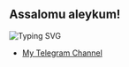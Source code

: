 ## Assalomu aleykum!

![Typing SVG](https://readme-typing-svg.demolab.com/?lines=I'm+Dilshod+Toxirov;🤖+AI+Engineer+(Learner);📊+Data+Analyst+(Learner);🐍+Python+developer;💻+Front-end+developer;🎓+PDPU+Student+1/4;🌐+My+channel+on+telegram¢er=true&width=350&height=100&font=Arial&color=1E90FF&size=24&duration=2000)

- [My Telegram Channel](https://t.me/Conordevs_Blogs)
